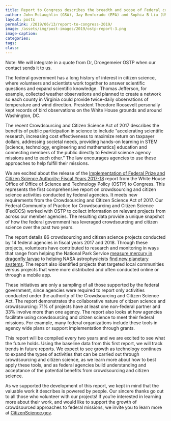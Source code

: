 ```yaml
---
title: Report to Congress describes the breadth and scope of Federal crowdsourcing and citizen science
author: John McLaughlin (GSA), Jay Benforado (EPA) and Sophia B Liu (USGS)
layout: posts
permalink: /2019/06/13/report-to-congress-2019/
image: /assets/img/post-images/2019/ostp-report-3.png
image-caption: 
categories:
tags:
class: 
---
```

 
Note: We will integrate in a quote from Dr, Droegemeier OSTP when our contact sends it to us.
 
The federal government has a long history of interest in citizen science, where volunteers and scientists work together to answer scientific questions and expand scientific knowledge.  Thomas Jefferson, for example, collected weather observations and planned to create a network so each county in Virginia could provide twice-daily observations of temperature and wind direction. President Theodore Roosevelt personally kept records of bird observations on the White House grounds and around Washington, DC. 

The recent Crowdsourcing and Citizen Science Act of 2017 describes the benefits of public participation in science to include “accelerating scientific research, increasing cost effectiveness to maximize return on taxpayer dollars, addressing societal needs, providing hands-on learning in STEM [science, technology, engineering and mathematics] education and connecting members of the public directly to Federal science agency missions and to each other.” The law encourages agencies to use these approaches to help fulfill their missions.
 
We are excited about the release of the <a href="{{ site.baseurl }}/assets/federal-prize-and-citizen-science-implementation-FY17-18_report-and-appendices_full-report.pdf" target="_blankd" rel="noopener">Implementation of Federal Prize and Citizen Science Authority: Fiscal Years 2017-18</a> report from the White House Office of Office of Science and Technology Policy (OSTP) to Congress. This represents the first comprehensive report on crowdsourcing and citizen science activities conducted by federal agencies. It meets new requirements from the Crowdsourcing and Citizen Science Act of 2017. Our Federal Community of Practice for Crowdsourcing and Citizen Science (FedCCS) worked with OSTP to collect information on relevant projects from across our member agencies. The resulting data provide a unique snapshot of how the federal government has leveraged crowdsourcing and citizen science over the past two years. 
 
The report details 86 crowdsourcing and citizen science projects conducted by 14 federal agencies in fiscal years 2017 and 2018. Through these projects, volunteers have contributed to research and monitoring in ways that range from helping the National Park Service <a href="https://www.citizenscience.gov/catalog/428/" target="_blank" rel="noopener">measure mercury in dragonfly larvae</a> to helping NASA astrophysicists <a href="https://www.citizenscience.gov/catalog/7/" target="_blank" rel="noopener" target="_blank" rel="noopener">find new planetary systems</a>. The report also identified projects that targeted local communities versus projects that were more distributed and often conducted online or through a mobile app. 
 
These initiatives are only a sampling of all those supported by the federal government, since agencies were required to report only activities conducted under the authority of the Crowdsourcing and Citizen Science Act. The report demonstrates the collaborative nature of citizen science and crowdsourcing: 71% of projects have at least one non-federal partner and 33% involve more than one agency. The report also looks at how agencies facilitate using crowdsourcing and citizen science to meet their federal missions. For example, many federal organizations include these tools in agency wide plans or support implementation through grants.
 
This report will be compiled every two years and we are excited to see what the future holds. Using the baseline data from this first report, we will track trends in future reports. We expect to see growth as technology continues to expand the types of activities that can be carried out through crowdsourcing and citizen science, as we learn more about how to best apply these tools, and as federal agencies build understanding and acceptance of the potential benefits from crowdsourcing and citizen science.
 
As we supported the development of this report, we kept in mind that the valuable work it describes is powered by people. Our sincere thanks go out to all those who volunteer with our projects! If you’re interested in learning more about their work, and would like to support the growth of crowdsourced approaches to federal missions, we invite you to learn more at <a href="https://www.citizenscience.gov/" target="_blank" rel="noopener">CitizenScience.gov</a>.

